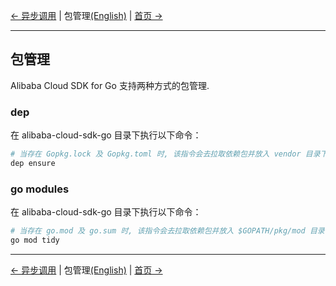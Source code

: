 [← 异步调用](9-Asynchronous-CN.md) | 包管理[(English)](10-Package-Management-EN.md) | [首页 →](../README-CN.md)
***
## 包管理

Alibaba Cloud SDK for Go 支持两种方式的包管理.

### dep

在 alibaba-cloud-sdk-go 目录下执行以下命令：
```bash
# 当存在 Gopkg.lock 及 Gopkg.toml 时, 该指令会去拉取依赖包并放入 vendor 目录下.
dep ensure
```

### go modules

在 alibaba-cloud-sdk-go 目录下执行以下命令：
```bash
# 当存在 go.mod 及 go.sum 时, 该指令会去拉取依赖包并放入 $GOPATH/pkg/mod 目录下.
go mod tidy
```

***
[← 异步调用](9-Asynchronous-CN.md) | 包管理[(English)](10-Package-Management-EN.md) | [首页 →](../README-CN.md)
